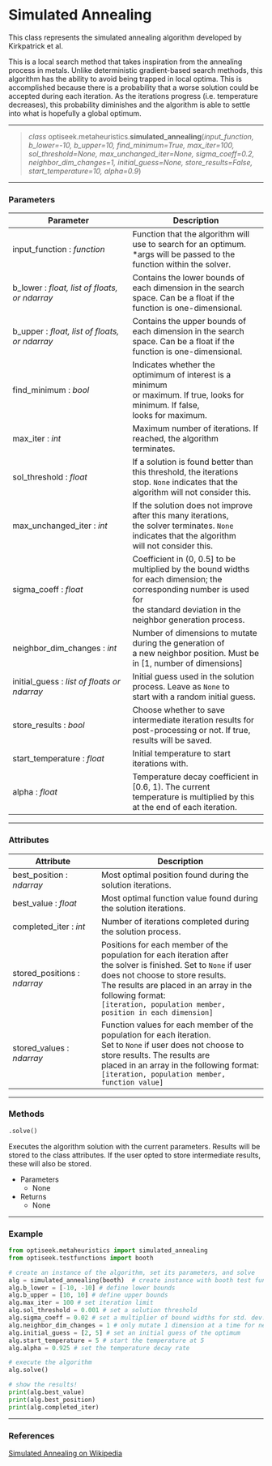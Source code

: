 # Simulated Annealing

This class represents the simulated annealing algorithm developed by Kirkpatrick et al. 

This is a local search method that takes inspiration from the annealing process in metals. Unlike deterministic gradient-based search methods, this algorithm has the ability to
avoid being trapped in local optima. This is accomplished because there is a probability that a worse solution could be accepted during each iteration. As the iterations progress
(i.e. temperature decreases), this probability diminishes and the algorithm is able to settle into what is hopefully a global optimum.

---

> *class* optiseek.metaheuristics.**simulated_annealing**(*input_function, b_lower=-10, b_upper=10, find_minimum=True, max_iter=100, sol_threshold=None, max_unchanged_iter=None, sigma_coeff=0.2, neighbor_dim_changes=1, initial_guess=None, store_results=False, start_temperature=10, alpha=0.9*)

---

### Parameters

| Parameter | Description |
|---|---|
| input_function : *function* | Function that the algorithm will use to search for an optimum.<br/> \*args will be passed to the function within the solver. |
| b_lower : *float, list of floats, or ndarray* | Contains the lower bounds of each dimension in the search <br/>  space. Can be a float if the function is one-dimensional. |
| b_upper : *float, list of floats, or ndarray* | Contains the upper bounds of each dimension in the search <br/>  space. Can be a float if the function is one-dimensional. |
| find_minimum : *bool* | Indicates whether the optimimum of interest is a minimum<br/> or maximum. If true, looks for minimum. If false,<br/> looks for maximum. |
| max_iter : *int* | Maximum number of iterations. If reached, the algorithm<br/> terminates. |
| sol_threshold : *float* | If a solution is found better than this threshold, the iterations<br/> stop. `None` indicates that the algorithm will not consider this. |
| max_unchanged_iter : *int* | If the solution does not improve after this many iterations,<br/> the solver terminates. `None` indicates that the algorithm<br/> will not consider this. |
| sigma_coeff : *float* | Coefficient in (0, 0.5] to be multiplied by the bound widths<br/> for each dimension; the corresponding number is used for<br/> the standard deviation in the neighbor generation process. |
| neighbor_dim_changes : *int* | Number of dimensions to mutate during the generation of<br/> a new neighbor position. Must be in [1, number of dimensions] |
| initial_guess : *list of floats or ndarray* | Initial guess used in the solution process. Leave as `None` to<br/> start with a random initial guess. |
| store_results : *bool* | Choose whether to save intermediate iteration results for<br/> post-processing or not. If true, results will be saved. |
| start_temperature : *float* | Initial temperature to start iterations with. |
| alpha : *float* | Temperature decay coefficient in [0.6, 1). The current<br/> temperature is multiplied by this at the end of each iteration. |

---

### Attributes

| Attribute | Description |
|---|---|
| best_position : *ndarray* | Most optimal position found during the solution iterations. |
| best_value : *float* | Most optimal function value found during the solution iterations. |
| completed_iter : *int* | Number of iterations completed during the solution process. |
| stored_positions : *ndarray* | Positions for each member of the population for each iteration after<br/> the solver is finished. Set to `None` if user does not choose to store results.<br/> The results are placed in an array in the following format:<br/> `[iteration, population member, position in each dimension]` |
| stored_values : *ndarray* | Function values for each member of the population for each iteration.<br/> Set to `None` if user does not choose to store results. The results are<br/> placed in an array in the following format:<br/> `[iteration, population member, function value]` |

---

### Methods

```python
.solve()
```
	
Executes the algorithm solution with the current parameters. Results will be stored to the class attributes. If the user opted to store intermediate results, these will also be stored.

- Parameters
	- None
- Returns
	- None

---

### Example

```python
from optiseek.metaheuristics import simulated_annealing
from optiseek.testfunctions import booth

# create an instance of the algorithm, set its parameters, and solve
alg = simulated_annealing(booth)  # create instance with booth test function
alg.b_lower = [-10, -10] # define lower bounds
alg.b_upper = [10, 10] # define upper bounds
alg.max_iter = 100 # set iteration limit
alg.sol_threshold = 0.001 # set a solution threshold
alg.sigma_coeff = 0.02 # set a multiplier of bound widths for std. dev.
alg.neighbor_dim_changes = 1 # only mutate 1 dimension at a time for neighbors
alg.initial_guess = [2, 5] # set an initial guess of the optimum
alg.start_temperature = 5 # start the temperature at 5
alg.alpha = 0.925 # set the temperature decay rate

# execute the algorithm
alg.solve()

# show the results!
print(alg.best_value)
print(alg.best_position)
print(alg.completed_iter)
```

---

### References

[Simulated Annealing on Wikipedia](https://en.wikipedia.org/wiki/Simulated_annealing)